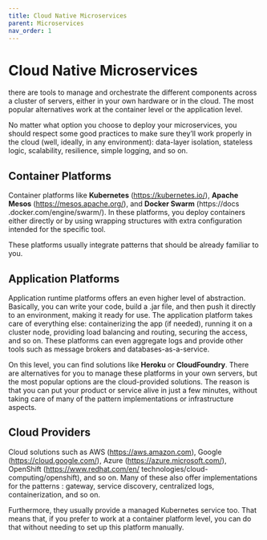 ```yaml
---
title: Cloud Native Microservices
parent: Microservices
nav_order: 1
---
```


# Cloud Native Microservices
there are tools to manage and orchestrate the different components across a cluster of 
servers, either in your own hardware or in the cloud. The most popular alternatives work 
at the container level or the application level.

No matter what option you choose to deploy your microservices, you should respect 
some good practices to make sure they’ll work properly in the cloud (well, ideally, in any 
environment): data-layer isolation, stateless logic, scalability, resilience, simple logging, 
and so on. 
## Container Platforms
Container platforms like **Kubernetes** (https://kubernetes.io/), 
**Apache Mesos** (https://mesos.apache.org/), and **Docker Swarm** (https://docs
.docker.com/engine/swarm/). In these platforms, you deploy containers either directly 
or by using wrapping structures with extra configuration intended for the specific tool. 

These platforms usually integrate patterns that should be already familiar to you. 

## Application Platforms
Application runtime platforms offers an even higher level of abstraction. Basically, you can write your code, build a .jar
file, and then push it directly to an environment, making it ready for use. The application platform takes care of everything else: containerizing the app (if needed), running it 
on a cluster node, providing load balancing and routing, securing the access, and so on. These platforms can even aggregate logs and provide other tools such as message 
brokers and databases-as-a-service.

On this level, you can find solutions like **Heroku** or **CloudFoundry**. There are alternatives for you to manage these platforms in your own servers, but the most 
popular options are the cloud-provided solutions. The reason is that you can put your 
product or service alive in just a few minutes, without taking care of many of the pattern implementations or infrastructure aspects.

## Cloud Providers
Cloud solutions such as AWS (https://aws.amazon.com), Google (https://cloud.google.com/), 
Azure (https://azure.microsoft.com/), OpenShift (https://www.redhat.com/en/
technologies/cloud-computing/openshift), and so on. Many of these also offer 
implementations for the patterns : gateway, service discovery, centralized logs, containerization, and so on.

Furthermore, they usually provide a managed Kubernetes service too. That means 
that, if you prefer to work at a container platform level, you can do that without needing 
to set up this platform manually. 